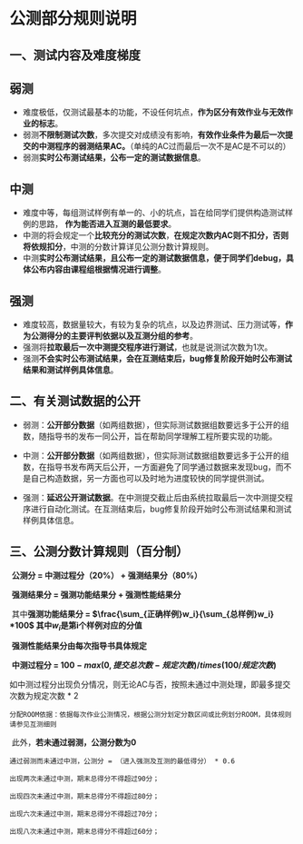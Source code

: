 # 公测部分规则说明

## 一、测试内容及难度梯度

## 弱测

- 难度极低，仅测试最基本的功能，不设任何坑点，**作为区分有效作业与无效作业的标志**。
- 弱测**不限制测试次数**，多次提交对成绩没有影响，**有效作业条件为最后一次提交的中测程序的弱测结果AC。**（单纯的AC过而最后一次不是AC是不可以的）
- 弱测**实时公布测试结果，公布一定的测试数据信息**。

## 中测

- 难度中等，每组测试样例有单一的、小的坑点，旨在给同学们提供构造测试样例的思路， **作为能否进入互测的最低要求**。
- 中测的将会规定一个**比较充分的测试次数**，**在规定次数内AC则不扣分，否则将依规扣分**，中测的分数计算详见公测分数计算规则。
- 中测**实时公布测试结果，且公布一定的测试数据信息，便于同学们debug，具体公布内容由课程组根据情况进行调整**。

## 强测

- 难度较高，数据量较大，有较为复杂的坑点，以及边界测试、压力测试等，**作为公测得分的主要评判依据以及互测分组的参考**。
- 强测将**拉取最后一次中测提交程序进行测试**，也就是说测试次数为1次。
- 强测**不会实时公布测试结果，会在互测结束后，bug修复阶段开始时公布测试结果和测试样例具体信息**。

## 二、有关测试数据的公开

- 弱测：**公开部分数据**（如两组数据），但实际测试数据组数要远多于公开的组数，随指导书的发布一同公开，旨在帮助同学理解工程所要实现的功能。

- 中测：**公开部分数据**（如两组数据），但实际测试数据组数要远多于公开的组数，在指导书发布两天后公开，一方面避免了同学通过数据来发现bug，而不是自己构造数据，另一方面也可以及时地为进度较快的同学提供测试。
- 强测：**延迟公开测试数据**。在中测提交截止后由系统拉取最后一次中测提交程序进行自动化测试。在互测结束后，bug修复阶段开始时公布测试结果和测试样例具体信息。

## 三、公测分数计算规则（百分制）

​	**公测分 = 中测过程分（20%） + 强测结果分（80%）**

​	**强测结果分 = 强测功能结果分 + 强测性能结果分**

​	其中**强测功能结果分 = $\frac{\sum_{正确样例}w_i}{\sum_{总样例}w_i} *100$ 其中$w_i$是第i个样例对应的分值** 

​	**强测性能结果分由每次指导书具体规定**

​	**中测过程分 = $100 - max(0, 提交总次数 - 规定次数) /times (100 / 规定次数)$** 

​	如中测过程分出现负分情况，则无论AC与否，按照未通过中测处理，即最多提交次数为规定次数 * 2

	分配ROOM依据：依据每次作业公测情况，根据公测分划定分数区间或比例划分ROOM，具体规则请参见互测细则

​	此外，**若未通过弱测，公测分数为0**

	通过弱测而未通过中测，公测分 = （进入强测及互测的最低得分） * 0.6
	
	出现两次未通过中测，期末总得分不得超过90分；
	
	出现四次未通过中测，期末总得分不得超过80分；
	
	出现六次未通过中测，期末总得分不得超过70分；
	
	出现八次未通过中测，期末总得分不得超过60分；

​	
